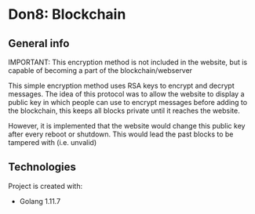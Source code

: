 # Don8: Blockchain


## General info
IMPORTANT: This encryption method is not included in the website, but is capable of becoming a part of the blockchain/webserver

This simple encryption method uses RSA keys to encrypt and decrypt messages. The idea of this protocol was to allow the website to display
a public key in which people can use to encrypt messages before adding to the blockchain, this keeps all blocks private until it reaches the website.

However, it is implemented that the website would change this public key after every reboot or shutdown. This would lead the past blocks to be tampered with (i.e. unvalid)


## Technologies
Project is created with:
* Golang 1.11.7